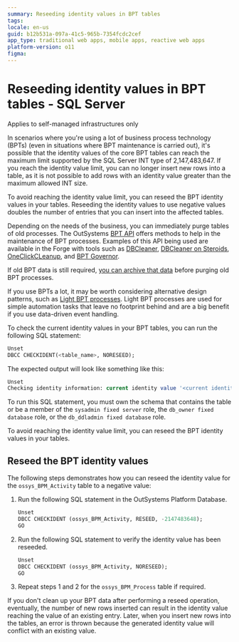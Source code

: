 ```yaml
---
summary: Reseeding identity values in BPT tables 
tags: 
locale: en-us
guid: b12b531a-097a-41c5-965b-7354fcdc2cef
app_type: traditional web apps, mobile apps, reactive web apps
platform-version: o11
figma:
---
```


# Reseeding identity values in BPT tables - SQL Server

<div class="info" markdown="1">

Applies to self-managed infrastructures only 

</div>

In scenarios where you're using a lot of business process technology (BPTs) (even in situations where BPT maintenance is carried out), it's possible that the identity values of the core BPT tables can reach the maximum limit supported by the SQL Server INT type of 2,147,483,647. If you reach the identity value limit, you can no longer insert new rows into a table, as it is not possible to add rows with an identity value greater than the maximum allowed INT size. 

To avoid reaching the identity value limit, you can reseed the BPT identity values in your tables. Reseeding the identity values to use negative values doubles the number of entries that you can insert into the affected tables.

Depending on the needs of the business, you can immediately purge tables of old processes. The OutSystems [BPT API](../../ref/apis/auto/bpt-api.final.md) offers methods to help in the maintenance of BPT processes. Examples of this API being used are available in the Forge with tools such as [DBCleaner](https://www.outsystems.com/forge/component-overview/423/dbcleaner-o11), [DBCleaner on Steroids](https://www.outsystems.com/forge/component-overview/5018/db-cleaner-on-steroids-o11), [OneClickCLeanup](https://www.outsystems.com/forge/component-overview/2176/oneclickcleanup-o11), and [BPT Governor](https://www.outsystems.com/forge/component-overview/17901/bpt-governor-o11).

If old BPT data is still required, [you can archive that data](https://success.outsystems.com/documentation/how_to_guides/processes/how_to_archive_old_processes_bpt/) before purging old BPT processes.

If you use BPTs a lot, it may be worth considering alternative design patterns, such as [Light BPT processes](light-process.md). Light BPT processes are used for simple automation tasks that leave no footprint behind and are a big benefit if you use data-driven event handling.

To check the current identity values in your BPT tables, you can run the following SQL statement:

```sql
Unset
DBCC CHECKIDENT(<table_name>, NORESEED);
```
The expected output will look like something like this:

```sql
Unset
Checking identity information: current identity value '<current identity value>', current column value '<current column value>'. DBCC execution completed. If DBCC printed error messages, contact your system administrator.
```

<div class="info" markdown="1">

To run this SQL statement, you must own the schema that contains the table or be a member of the ``sysadmin fixed server`` role, the ``db_owner fixed database`` role, or the ``db_ddladmin fixed database`` role.

</div>

To avoid reaching the identity value limit, you can reseed the BPT identity values in your tables. 

## Reseed the BPT identity values

The following steps demonstrates how you can reseed the identity value for the ``ossys_BPM_Activity`` table to a negative value:

1. Run the following SQL statement in the OutSystems Platform Database.

    ```sql
    Unset
    DBCC CHECKIDENT (ossys_BPM_Activity, RESEED, -2147483648);
    GO
    ```

1. Run the following SQL statement to verify the identity value has been reseeded.

    ```sql
    Unset
    DBCC CHECKIDENT (ossys_BPM_Activity, NORESEED);
    GO
    ```

1. Repeat steps 1 and 2 for the ``ossys_BPM_Process`` table if required.

<div class="warning" markdown="1">

If you don't clean up your BPT data after performing a reseed operation, eventually, the number of new rows inserted can result in the identity value reaching the value of an existing entry. Later, when you insert new rows into the tables, an error is thrown because the generated identity value will conflict with an existing value.

</div>
